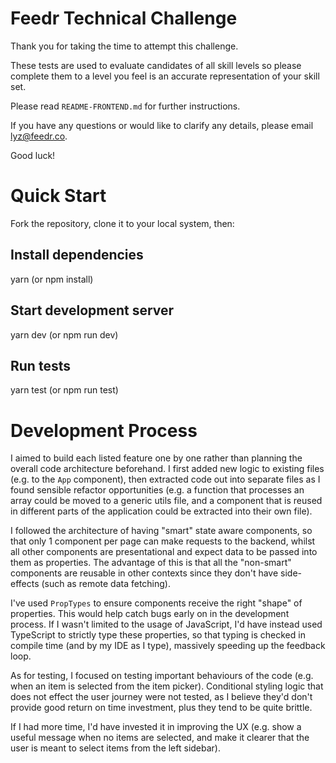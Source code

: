# Feedr Technical Challenge

Thank you for taking the time to attempt this challenge.

These tests are used to evaluate candidates of all skill levels so please complete them to a level you feel is an accurate representation of your skill set.

Please read `README-FRONTEND.md` for further instructions.

If you have any questions or would like to clarify any details, please email lyz@feedr.co.

Good luck!

# Quick Start
Fork the repository, clone it to your local system, then:

## Install dependencies
yarn (or npm install)

## Start development server
yarn dev (or npm run dev)

## Run tests
yarn test (or npm run test)

# Development Process

I aimed to build each listed feature one by one rather than planning the overall code architecture beforehand. I first added new logic to existing files (e.g. to the `App` component), then extracted code out into separate files as I found sensible refactor opportunities (e.g. a function that processes an array could be moved to a generic utils file, and a component that is reused in different parts of the application could be extracted into their own file).

I followed the architecture of having "smart" state aware components, so that only 1 component per page can make requests to the backend, whilst all other components are presentational and expect data to be passed into them as properties. The advantage of this is that all the "non-smart" components are reusable in other contexts since they don't have side-effects (such as remote data fetching).

I've used `PropTypes` to ensure components receive the right "shape" of properties. This would help catch bugs early on in the development process. If I wasn't limited to the usage of JavaScript, I'd have instead used TypeScript to strictly type these properties, so that typing is checked in compile time (and by my IDE as I type), massively speeding up the feedback loop.

As for testing, I focused on testing important behaviours of the code (e.g. when an item is selected from the item picker). Conditional styling logic that does not effect the user journey were not tested, as I believe they'd don't provide good return on time investment, plus they tend to be quite brittle.

If I had more time, I'd have invested it in improving the UX (e.g. show a useful message when no items are selected, and make it clearer that the user is meant to select items from the left sidebar).
